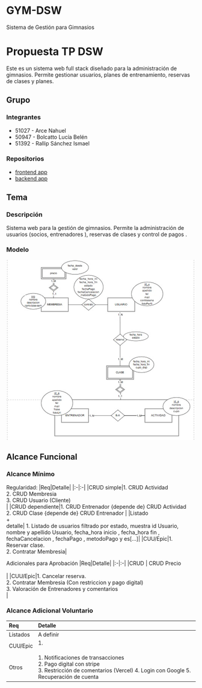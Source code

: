 # GYM-DSW

Sistema de Gestión para Gimnasios

# Propuesta TP DSW

Este es un sistema web full stack diseñado para la administración de gimnasios. Permite gestionar usuarios, planes de entrenamiento, reservas de clases y planes.

## Grupo

### Integrantes

- 51027 - Arce Nahuel
- 50947 - Bolcatto Lucía Belén
- 51392 - Rallip Sánchez Ismael

### Repositorios

- [frontend app](https://github.com/luciabolcatto/frontendAppGym.git)
- [backend app](https://github.com/luciabolcatto/backendAppGym.git)

## Tema

### Descripción

Sistema web para la gestión de gimnasios. Permite la administración de usuarios (socios, entrenadores ), reservas de clases y control de pagos .

### Modelo

![imagen del modelo](images/GYM.jpg)

## Alcance Funcional

### Alcance Mínimo

Regularidad:
|Req|Detalle|
|:-|:-|
|CRUD simple|1. CRUD Actividad <br>2. CRUD Membresia <br>3. CRUD Usuario (Cliente) <br>|
|CRUD dependiente|1. CRUD Entrenador {depende de} CRUD Actividad <br>2. CRUD Clase {depende de} CRUD Entrenador |
|Listado<br>+<br>detalle| 1. Listado de usuarios filtrado por estado, muestra id Usuario, nombre y apellido Usuario, fecha_hora inicio , fecha_hora fin , fechaCancelacion , fechaPago , metodoPago y es[...]|
|CUU/Epic|1. Reservar clase. <br>2. Contratar Membresia|

Adicionales para Aprobación
|Req|Detalle|
|:-|:-|
|CRUD | CRUD Precio <br><br>|
|CUU/Epic|1. Cancelar reserva. <br>2. Contratar Membresia (Con restriccion y pago digital) <br>3. Valoración de Entrenadores y comentarios <br>|

### Alcance Adicional Voluntario

| Req      | Detalle                                                                                                                                                     |
| :------- | :---------------------------------------------------------------------------------------------------------------------------------------------------------- |
| Listados | A definir <br>                                                                                                                                              |
| CUU/Epic | 1. <br><br>                                                                                                                                                 |
| Otros    | 1. Notificaciones de transacciones <br>2. Pago digital con stripe <br> 3. Restricción de comentarios (Vercel) 4. Login con Google 5. Recuperación de cuenta |
